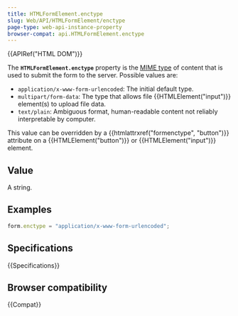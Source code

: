 ```yaml
---
title: HTMLFormElement.enctype
slug: Web/API/HTMLFormElement/enctype
page-type: web-api-instance-property
browser-compat: api.HTMLFormElement.enctype
---
```


{{APIRef("HTML DOM")}}

The **`HTMLFormElement.enctype`** property is the [MIME type](https://en.wikipedia.org/wiki/Mime_type) of content that is used
to submit the form to the server. Possible values are:

- `application/x-www-form-urlencoded`: The initial default type.
- `multipart/form-data`: The type that allows file {{HTMLElement("input")}}
  element(s) to upload file data.
- `text/plain`: Ambiguous format, human-readable content not reliably interpretable by computer.

This value can be overridden by a {{htmlattrxref("formenctype", "button")}} attribute
on a {{HTMLElement("button")}} or {{HTMLElement("input")}} element.

## Value

A string.

## Examples

```js
form.enctype = "application/x-www-form-urlencoded";
```

## Specifications

{{Specifications}}

## Browser compatibility

{{Compat}}

